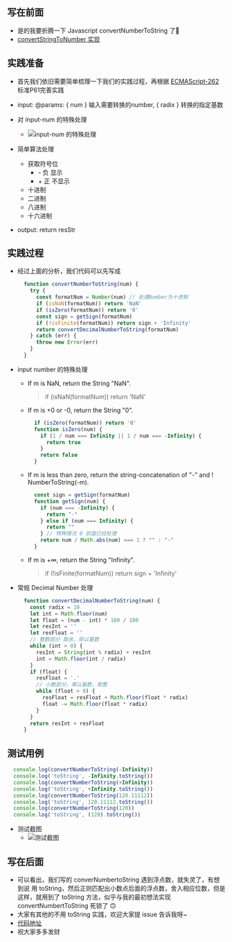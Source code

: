 
## 写在前面
- 是的我要折腾一下 Javascript convertNumberToString 了🙆
- [convertStringToNumber 实现](https://ele-peng.github.io/2020/04/24/convertStringToNumber/)

<!-- more -->
## 实践准备
- 首先我们依旧需要简单梳理一下我们的实践过程，再根据 [ECMAScript-262](https://www.ecma-international.org/publications/standards/Ecma-262.htm) 标准P61完善实践
- input: @params: { num } 输入需要转换的number, { radix } 转换的指定基数
- 对 input-num 的特殊处理
	- ![input-num 的特殊处理](http://p1.meituan.net/myvideodistribute/e0405830e24314df04f89a21078cc64198443.png)
- 简单算法处理
	- 获取符号位
		- \- 负 显示
		- \+ 正 不显示
	- 十进制
	- 二进制
	- 八进制
	- 十六进制

- output: return resStr

## 实践过程
- 经过上面的分析，我们代码可以先写成

	```javascript
	  function convertNumberToString(num) {
	    try {
	      const formatNum = Number(num) // 处理Number为十进制
	      if (isNaN(formatNum)) return 'NaN'
	      if (isZero(formatNum)) return '0'
	      const sign = getSign(formatNum)
	      if (!isFinite(formatNum)) return sign + 'Infinity'
	      return convertDecimalNumberToString(formatNum)
	    } catch (err) {
	      throw new Error(err)
	    }
	  }
	```
- input number 的特殊处理
	- If m is NaN, return the String "NaN".
	
		> if (isNaN(formatNum)) return 'NaN'
	
	- If m is +0 or -0, return the String "0".
		
		```javascript
		  if (isZero(formatNum)) return '0'
		  function isZero(num) {
		    if (1 / num === Infinity || 1 / num === -Infinity) {
		      return true
		    }
		    return false
		  }
		```
	- If m is less than zero, return the string-concatenation of "-" and ! NumberToString(-m).

		```javascript
		  const sign = getSign(formatNum)
		  function getSign(num) {
		    if (num === -Infinity) {
		      return "-"
		    } else if (num === Infinity) {
		      return ""
		    } // 特殊情况 0 前面已经处理
		    return num / Math.abs(num) === 1 ? "" : "-"
		  }
		```
	
	- If m is +∞, return the String "Infinity".

		> if (!isFinite(formatNum)) return sign + 'Infinity'

- 常规 Decimal Number 处理

	```javascript
	  function convertDecimalNumberToString(num) {
	    const radix = 10
	    let int = Math.floor(num)
	    let float = (num - int) * 100 / 100
	    let resInt = ''
	    let resFloat = ''
	    // 整数部分 取余，除以基数
	    while (int > 0) {
	      resInt = String(int % radix) + resInt
	      int = Math.floor(int / radix)
	    }
	    if (float) {
	      resFloat = '.'
	      // 小数部分，乘以基数，取整
	      while (float > 0) {
	        resFloat = resFloat + Math.floor(float * radix)
	        float -= Math.floor(float * radix)
	      }
	    }
	    return resInt + resFloat
	  }
	```
	
## 测试用例

```javascript
  console.log(convertNumberToString(-Infinity))
  console.log('toString', -Infinity.toString())
  console.log(convertNumberToString(+Infinity))
  console.log('toString', +Infinity.toString())
  console.log(convertNumberToString(120.11112))
  console.log('toString', 120.11112.toString())
  console.log(convertNumberToString(120))
  console.log('toString', (120).toString())
```
- 测试截图
	- ![测试截图](http://p0.meituan.net/myvideodistribute/b741d6a87bab9c52f01871781745689124911.png)

## 写在后面
- 可以看出，我们写的 converNumbertoString 遇到浮点数，就失灵了，有想到说 用 toString，然后正则匹配出小数点后面的浮点数，舍入相应位数，但是这样，就用到了 toString 方法，似乎与我的最初想法实现 convertNumbertToString 死锁了 🙃
- 大家有其他的不用 toString 实践，欢迎大家提 issue 告诉我呀~
- [代码地址](https://github.com/Ele-Peng/Frontend-01-Template/blob/master/week03/convertNumberToString.html)
- 祝大家多多发财
